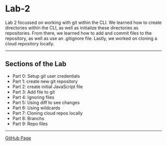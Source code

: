 # Lab-2

Lab 2 focussed on working with git within the CLI. We learned how to create directories within the CLI, as well as initialize these directories as repositories. From there, we learned how to add and commit files to the repository, as well as use an .gitignore file. Lastly, we worked on cloning a cloud repository locally. 

-----------------------------------------------------------------------------------------------------------------------------------------------------------

## Sections of the Lab

- Part 0: Setup git user credentials 
- Part 1: create new git repository 
- Part 2: create initial JavaScript file 
- Part 3: Add file to git 
- Part 4: Ignoring files 
- Part 5: Using diff to see changes 
- Part 6: Using wildcards 
- Part 7: Cloning cloud repos locally 
- Part 8: Branchs
- Part 9: Repo files

-----------------------------------------------------------------------------------------------------------------------------------------------------------

[GitHub Page](https://github.com/UofOalexfort/Lab-2)
